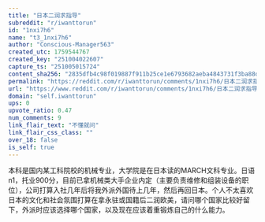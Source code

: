 ```yaml
---
title: "日本二润求指导"
subreddit: "r/iwanttorun"
id: "1nxi7h6"
name: "t3_1nxi7h6"
author: "Conscious-Manager563"
created_utc: 1759544767
created_key: "251004022607"
capture_ts: "251005015724"
content_sha256: "2835dfb4c98f019887f911b25ce1e6793682aeba4843731f3ba88d96a2c909e1"
permalink: "https://reddit.com/r/iwanttorun/comments/1nxi7h6/日本二润求指导/"
url: "https://www.reddit.com/r/iwanttorun/comments/1nxi7h6/日本二润求指导/"
domain: "self.iwanttorun"
ups: 0
upvote_ratio: 0.47
num_comments: 9
link_flair_text: "不懂就问"
link_flair_css_class: ""
over_18: false
is_self: true
---
```


本科是国内某工科院校的机械专业，大学院是在日本读的MARCH文科专业。日语n1，托业900分，目前已拿机械类大手企业内定（主要负责维修和组装设备的职位），公司打算入社几年后将我外派外国待上几年，然后再回日本。个人不太喜欢日本的文化和社会氛围打算在拿永驻或国籍后二润欧美，请问哪个国家比较好留下，外派时应该选择哪个国家，以及现在应该着重锻炼自己的什么能力。
